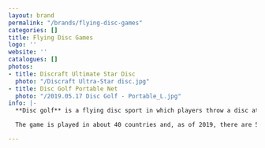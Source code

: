 ```yaml
---
layout: brand
permalink: "/brands/flying-disc-games"
categories: []
title: Flying Disc Games
logo: ''
website: ''
catalogues: []
photos:
- title: Discraft Ultimate Star Disc
  photo: "/Discraft Ultra-Star disc.jpg"
- title: Disc Golf Portable Net
  photo: "/2019.05.17 Disc Golf - Portable_L.jpg"
info: |-
  **Disc golf** is a flying disc sport in which players throw a disc at a target; it is played using rules similar to golf. It is usually played on a course of 9 or 18 holes. Players complete a hole by throwing a disc from a tee area toward a target, throwing again from the landing position of the disc until the target is reached. Usually, the number of throws a player uses to reach each target are tallied (often in relation to par), and players seek to complete each hole in the lowest number of total throws.

  The game is played in about 40 countries and, as of 2019, there are 53,366 active members of the PDGA worldwide.

---
```

